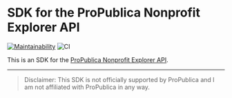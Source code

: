 # SDK for the ProPublica Nonprofit Explorer API

[![Maintainability](https://api.codeclimate.com/v1/badges/fce01a5e366b175c1f6b/maintainability)](https://codeclimate.com/github/bobbrodie/propublica-nonprofit-explorer-sdk/maintainability) ![CI](https://github.com/bobbrodie/propublica-nonprofit-explorer-sdk/actions/workflows/ci.yml/badge.svg)

This is an SDK for the [ProPublica Nonprofit Explorer API](https://projects.propublica.org/nonprofits/api/).

---

> Disclaimer: This SDK is not officially supported by ProPublica and I am not
> affiliated with ProPublica in any way.
